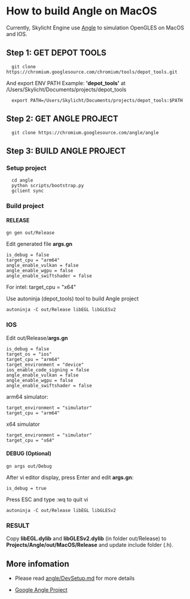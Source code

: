# How to build Angle on MacOS

Currently, Skylicht Engine use [Angle](https://github.com/google/angle) to simulation OpenGLES on MacOS and IOS.

## Step 1: GET DEPOT TOOLS

```console
  git clone https://chromium.googlesource.com/chromium/tools/depot_tools.git
```

And export ENV PATH
Example: **'depot_tools'** at /Users/Skylicht/Documents/projects/depot_tools

```console
  export PATH=/Users/Skylicht/Documents/projects/depot_tools:$PATH
```

## Step 2: GET ANGLE PROJECT

```console
  git clone https://chromium.googlesource.com/angle/angle
```

## Step 3: BUILD ANGLE PROJECT

### Setup project
```console
  cd angle
  python scripts/bootstrap.py
  gclient sync
```

### Build project

#### RELEASE

```console
gn gen out/Release
```
Edit generated file **args.gn**
```console
is_debug = false
target_cpu = "arm64"
angle_enable_vulkan = false
angle_enable_wgpu = false
angle_enable_swiftshader = false
```
For intel: target_cpu = "x64"

Use autoninja (depot_tools) tool to build Angle project

```console
autoninja -C out/Release libEGL libGLESv2
```

### IOS
Edit out/Release/**args.gn**
```console
is_debug = false
target_os = "ios"
target_cpu = "arm64"
target_environment = "device"
ios_enable_code_signing = false
angle_enable_vulkan = false
angle_enable_wgpu = false
angle_enable_swiftshader = false
```

arm64 simulator:
```console
target_environment = "simulator"
target_cpu = "arm64"
```
x64 simulator
```console
target_environment = "simulator"
target_cpu = "x64"
```

#### DEBUG (Optional)
```console
gn args out/Debug
```
After vi editor display, press Enter and edit **args.gn**:
```console
is_debug = true
```

Press ESC and type :wq to quit vi

```console
autoninja -C out/Release libEGL libGLESv2
```
### RESULT

Copy **libEGL.dylib** and **libGLESv2.dylib** (in folder out/Release) to **Projects/Angle/out/MacOS/Release** and update include folder (.h).

## More infomation

- Please read [angle/DevSetup.md](https://github.com/google/angle/blob/master/doc/DevSetup.md) for more details

- [Google Angle Project](https://github.com/google/angle)